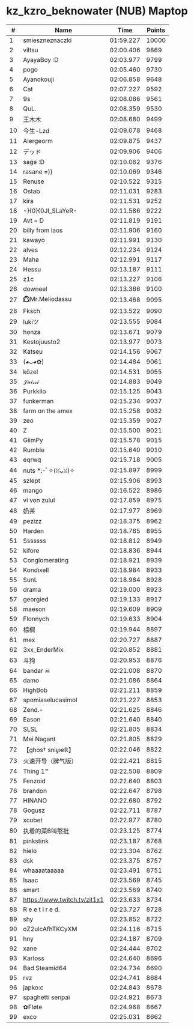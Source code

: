 # kz_kzro_beknowater (NUB) Maptop

|  # | Name | Time | Points |
|-------------- | -------------- | -------------- | -------------- | 
| 1 | smieszneznaczki | 01:59.227 | 10000 | 
| 2 | viltsu | 02:00.406 | 9869 | 
| 3 | AyayaBoy :D | 02:03.977 | 9799 | 
| 4 | pogo | 02:05.460 | 9730 | 
| 5 | Ayanokouji | 02:06.858 | 9648 | 
| 6 | Cat | 02:07.227 | 9592 | 
| 7 | 9s | 02:08.086 | 9561 | 
| 8 | QuL. | 02:08.359 | 9530 | 
| 9 | 王木木 | 02:08.680 | 9499 | 
| 10 | 今生-Lzd | 02:09.078 | 9468 | 
| 11 | Alergeorm | 02:09.875 | 9437 | 
| 12 | デッド | 02:09.906 | 9406 | 
| 13 | sage :D | 02:10.062 | 9376 | 
| 14 | rasane =)) | 02:10.069 | 9346 | 
| 15 | Renuse | 02:10.522 | 9315 | 
| 16 | Ostab | 02:11.031 | 9283 | 
| 17 | kira | 02:11.531 | 9252 | 
| 18 | -}{0}{0JI_SLaYeR- | 02:11.586 | 9222 | 
| 19 | Avt = D | 02:11.819 | 9191 | 
| 20 | billy from laos | 02:11.906 | 9160 | 
| 21 | kawayo | 02:11.991 | 9130 | 
| 22 | alves | 02:12.234 | 9124 | 
| 23 | Maha | 02:12.991 | 9117 | 
| 24 | Hessu | 02:13.187 | 9111 | 
| 25 | z1c | 02:13.227 | 9106 | 
| 26 | downeel | 02:13.366 | 9100 | 
| 27 | ⭕⃤Mr.Meliodassu | 02:13.468 | 9095 | 
| 28 | Fksch | 02:13.522 | 9090 | 
| 29 | lukiツ | 02:13.555 | 9084 | 
| 30 | honza | 02:13.671 | 9079 | 
| 31 | Kestojuusto2 | 02:13.977 | 9073 | 
| 32 | Katseu | 02:14.156 | 9067 | 
| 33 | (◕ᴗ◕✿) | 02:14.484 | 9061 | 
| 34 | közel | 02:14.531 | 9055 | 
| 35 | 𝒥𝓊𝒾𝓈𝓈𝒾 | 02:14.883 | 9049 | 
| 36 | Purkkilo | 02:15.125 | 9043 | 
| 37 | funkerman | 02:15.234 | 9037 | 
| 38 | farm on the amex | 02:15.258 | 9032 | 
| 39 | zeo | 02:15.359 | 9027 | 
| 40 | Z | 02:15.500 | 9021 | 
| 41 | GiimPy | 02:15.578 | 9015 | 
| 42 | Rumble | 02:15.640 | 9010 | 
| 43 | eqrwq | 02:15.718 | 9005 | 
| 44 | nuts *:･ﾟ✧(ꈍᴗꈍ)✧ | 02:15.897 | 8999 | 
| 45 | szlept | 02:15.906 | 8993 | 
| 46 | mango | 02:16.522 | 8986 | 
| 47 | vi von zulul | 02:17.859 | 8975 | 
| 48 | 奶茶 | 02:17.977 | 8969 | 
| 49 | pezizz | 02:18.375 | 8962 | 
| 50 | Harden | 02:18.765 | 8955 | 
| 51 | Sssssss | 02:18.812 | 8949 | 
| 52 | kifore | 02:18.836 | 8944 | 
| 53 | Conglomerating | 02:18.921 | 8939 | 
| 54 | Kondixell | 02:18.984 | 8933 | 
| 55 | SunL | 02:18.984 | 8928 | 
| 56 | drama | 02:19.000 | 8923 | 
| 57 | georgied | 02:19.133 | 8917 | 
| 58 | maeson | 02:19.609 | 8909 | 
| 59 | Flonnych | 02:19.633 | 8904 | 
| 60 | 棕榈 | 02:19.944 | 8897 | 
| 61 | mex | 02:20.727 | 8887 | 
| 62 | 3xx_EnderMix | 02:20.852 | 8881 | 
| 63 | 斗狗 | 02:20.953 | 8876 | 
| 64 | bandar ☠ | 02:21.008 | 8870 | 
| 65 | damo | 02:21.086 | 8864 | 
| 66 | HighBob | 02:21.211 | 8859 | 
| 67 | spomiaselucasimol | 02:21.227 | 8853 | 
| 68 | Zend.- | 02:21.625 | 8846 | 
| 69 | Eason | 02:21.640 | 8840 | 
| 70 | SLSL | 02:21.805 | 8834 | 
| 71 | Mei Nagant | 02:21.805 | 8829 | 
| 72 | 【ghos† snᎥ℘eℝ】 | 02:22.046 | 8822 | 
| 73 | 火速开导（脾气版） | 02:22.421 | 8815 | 
| 74 | Thing 1™ | 02:22.508 | 8809 | 
| 75 | Fenzoid | 02:22.640 | 8803 | 
| 76 | brandon | 02:22.647 | 8798 | 
| 77 | HINANO | 02:22.680 | 8792 | 
| 78 | Gogusz | 02:22.711 | 8787 | 
| 79 | xcobet | 02:22.977 | 8780 | 
| 80 | 执着的菜B叫憨批 | 02:23.125 | 8774 | 
| 81 | pinkstink | 02:23.187 | 8768 | 
| 82 | hielo | 02:23.304 | 8762 | 
| 83 | dsk | 02:23.375 | 8757 | 
| 84 | whaaaataaaaa | 02:23.491 | 8751 | 
| 85 | Isaac | 02:23.569 | 8745 | 
| 86 | smart | 02:23.569 | 8740 | 
| 87 | https://www.twitch.tv/zit1x1 | 02:23.633 | 8734 | 
| 88 | R e e t i r e d. | 02:23.727 | 8728 | 
| 89 | shy | 02:23.852 | 8722 | 
| 90 | oZ2ulcAfhTKCyXM | 02:24.116 | 8715 | 
| 91 | hny | 02:24.187 | 8709 | 
| 92 | xane | 02:24.444 | 8702 | 
| 93 | Karloss | 02:24.640 | 8696 | 
| 94 | Bad Steamid64 | 02:24.734 | 8690 | 
| 95 | rvz | 02:24.741 | 8684 | 
| 96 | japko:c | 02:24.843 | 8678 | 
| 97 | spaghetti senpai | 02:24.921 | 8673 | 
| 98 | ✿Fløte | 02:24.968 | 8667 | 
| 99 | exco | 02:25.031 | 8662 | 

